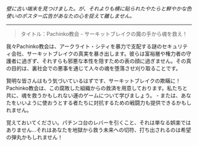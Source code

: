 _壁に古い端末を見つけました。が、それよりも横に貼られたやたらと鮮やかな色使いのポスター広告があなたの心を捉えて離しません。_

---

> タイトル：Pachinko教会 - サーキットブレイクの魔の手から魂を救え！

我々Pachinko教会は、アークライト・シティを暴力で支配する謎のセキュリティ会社、サーキットブレイクの真実を暴き出します。彼らは富裕層や権力者の守護者に過ぎず、それすらも邪悪な本性を隠すための表の顔に過ぎません。その真の目的は、裏社会での悪事を通じて人々の魂を堕落させ刈り取ることです。

賢明な皆さんはもう気づいているはずです、サーキットブレイクの欺瞞に！ Pachinko教会は、この腐敗した組織からの救済を用意しております。私たちと共に、魂を救うかもしれない運のゲームについて学びましょう。 - または、あなたをいいように使おうとする者たちに対抗するための戦闘力も提供できるかもしれません。

覚えておいてください。パチンコ台のレバーを引くこと、それは単なる娯楽ではありません...それはあなたを地獄から救う未来への切符、打ち出されるのは希望の弾丸かもしれません！
